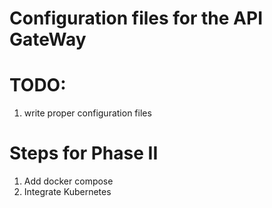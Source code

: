 # Configuration files for the API GateWay

# TODO:
1. write proper configuration files


# Steps for Phase II
1. Add docker compose
2. Integrate Kubernetes
